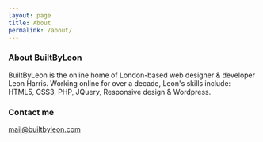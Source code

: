 ```yaml
---
layout: page
title: About
permalink: /about/
---
```


### About BuiltByLeon

BuiltByLeon is the online home of London-based web designer & developer Leon Harris. Working online for over a decade, Leon's skills include: HTML5, CSS3, PHP, JQuery, Responsive design & Wordpress.

### Contact me

[mail@builtbyleon.com](mailto:mail@builtbyleon.com)